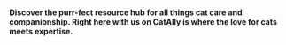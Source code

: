 #### Discover the purr-fect resource hub for all things cat care and companionship. Right here with us on CatAlly is where the love for cats meets expertise.
